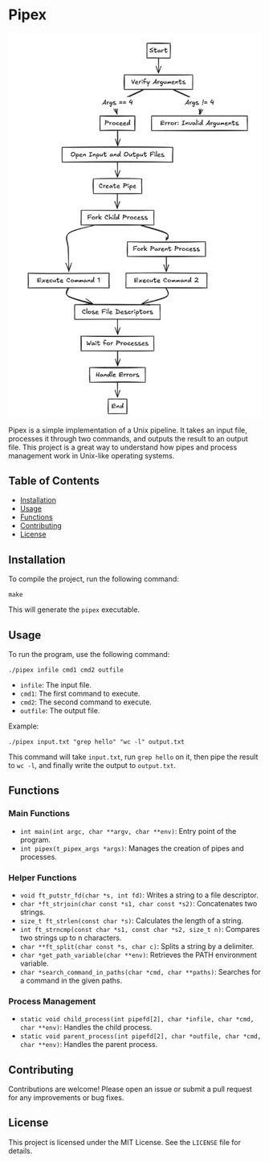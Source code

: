 
# Pipex
![Pipex Flow Diagram](include/diagram_explanatory.png)

Pipex is a simple implementation of a Unix pipeline. It takes an input file, processes it through two commands, and outputs the result to an output file. This project is a great way to understand how pipes and process management work in Unix-like operating systems.

## Table of Contents

- [Installation](#installation)
- [Usage](#usage)
- [Functions](#functions)
- [Contributing](#contributing)
- [License](#license)

## Installation

To compile the project, run the following command:

```
make
```

This will generate the `pipex` executable.

## Usage

To run the program, use the following command:

```
./pipex infile cmd1 cmd2 outfile
```

- `infile`: The input file.
- `cmd1`: The first command to execute.
- `cmd2`: The second command to execute.
- `outfile`: The output file.

Example:

```
./pipex input.txt "grep hello" "wc -l" output.txt
```

This command will take `input.txt`, run `grep hello` on it, then pipe the result to `wc -l`, and finally write the output to `output.txt`.

## Functions

### Main Functions

- `int main(int argc, char **argv, char **env)`: Entry point of the program.
- `int pipex(t_pipex_args *args)`: Manages the creation of pipes and processes.

### Helper Functions

- `void ft_putstr_fd(char *s, int fd)`: Writes a string to a file descriptor.
- `char *ft_strjoin(char const *s1, char const *s2)`: Concatenates two strings.
- `size_t ft_strlen(const char *s)`: Calculates the length of a string.
- `int ft_strncmp(const char *s1, const char *s2, size_t n)`: Compares two strings up to n characters.
- `char **ft_split(char const *s, char c)`: Splits a string by a delimiter.
- `char *get_path_variable(char **env)`: Retrieves the PATH environment variable.
- `char *search_command_in_paths(char *cmd, char **paths)`: Searches for a command in the given paths.

### Process Management

- `static void child_process(int pipefd[2], char *infile, char *cmd, char **env)`: Handles the child process.
- `static void parent_process(int pipefd[2], char *outfile, char *cmd, char **env)`: Handles the parent process.

## Contributing

Contributions are welcome! Please open an issue or submit a pull request for any improvements or bug fixes.

## License

This project is licensed under the MIT License. See the `LICENSE` file for details.

